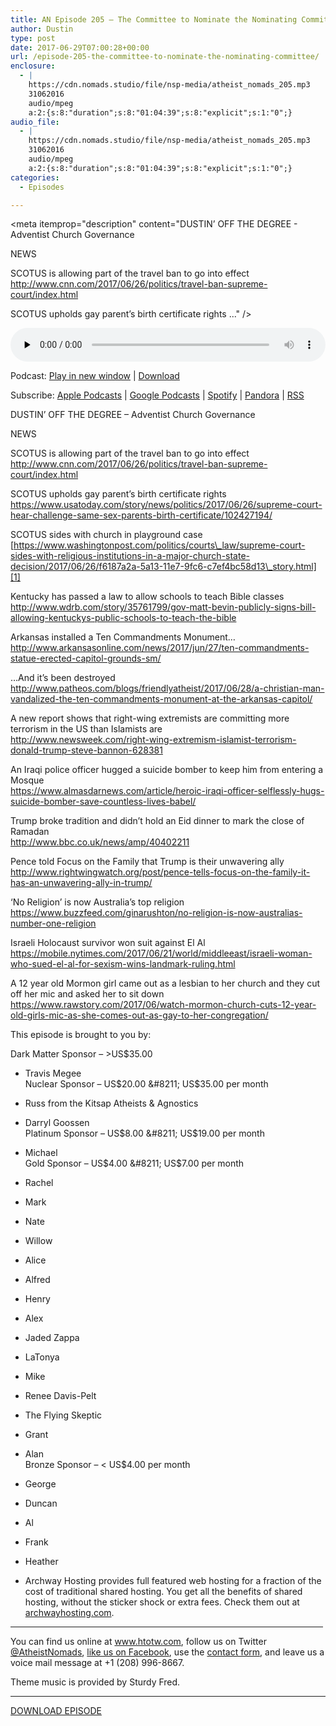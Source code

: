 ```yaml
---
title: AN Episode 205 – The Committee to Nominate the Nominating Committee
author: Dustin
type: post
date: 2017-06-29T07:00:28+00:00
url: /episode-205-the-committee-to-nominate-the-nominating-committee/
enclosure:
  - |
    https://cdn.nomads.studio/file/nsp-media/atheist_nomads_205.mp3
    31062016
    audio/mpeg
    a:2:{s:8:"duration";s:8:"01:04:39";s:8:"explicit";s:1:"0";}
audio_file:
  - |
    https://cdn.nomads.studio/file/nsp-media/atheist_nomads_205.mp3
    31062016
    audio/mpeg
    a:2:{s:8:"duration";s:8:"01:04:39";s:8:"explicit";s:1:"0";}
categories:
  - Episodes

---
```

<div itemscope itemtype="http://schema.org/AudioObject">
  <meta itemprop="name" content=" episode 205 &#8211; The Committee to Nominate the Nominating Committee" />
  
  <meta itemprop="uploadDate" content="2017-06-29T01:00:28-06:00" />
  
  <meta itemprop="encodingFormat" content="audio/mpeg" />
  
  <meta itemprop="duration" content="PT1H04M39S" />
  
  <meta itemprop="description" content="DUSTIN’ OFF THE DEGREE - Adventist Church Governance

NEWS

SCOTUS is allowing part of the travel ban to go into effect
http://www.cnn.com/2017/06/26/politics/travel-ban-supreme-court/index.html

SCOTUS upholds gay parent’s birth certificate rights
 ..." />
  
  <meta itemprop="contentUrl" content="https://dts.podtrac.com/redirect.mp3/cdn.nomads.studio/file/nsp-media/atheist_nomads_205.mp3" />
  
  <meta itemprop="contentSize" content="29.6" />
  </p> 
  
  <div class="powerpress_player" id="powerpress_player_8468">
    <audio class="wp-audio-shortcode" id="audio-1569-212" preload="none" style="width: 100%;" controls="controls"><source type="audio/mpeg" src="https://dts.podtrac.com/redirect.mp3/cdn.nomads.studio/file/nsp-media/atheist_nomads_205.mp3?_=212" /><a href="https://dts.podtrac.com/redirect.mp3/cdn.nomads.studio/file/nsp-media/atheist_nomads_205.mp3">https://dts.podtrac.com/redirect.mp3/cdn.nomads.studio/file/nsp-media/atheist_nomads_205.mp3</a></audio>
  </div>
</div>

<p class="powerpress_links powerpress_links_mp3">
  Podcast: <a href="https://dts.podtrac.com/redirect.mp3/cdn.nomads.studio/file/nsp-media/atheist_nomads_205.mp3" class="powerpress_link_pinw" target="_blank" title="Play in new window" onclick="return powerpress_pinw('https://htotw.com/?powerpress_pinw=1569-podcast');" rel="nofollow">Play in new window</a> | <a href="https://dts.podtrac.com/redirect.mp3/cdn.nomads.studio/file/nsp-media/atheist_nomads_205.mp3" class="powerpress_link_d" title="Download" rel="nofollow" download="atheist_nomads_205.mp3">Download</a>
</p>

<p class="powerpress_links powerpress_subscribe_links">
  Subscribe: <a href="https://podcasts.apple.com/us/podcast/humanists-take-on-the-world/id530050098?mt=2&ls=1" class="powerpress_link_subscribe powerpress_link_subscribe_itunes" target="_blank" title="Subscribe on Apple Podcasts" rel="nofollow">Apple Podcasts</a> | <a href="https://www.google.com/podcasts?feed=aHR0cDovL2F0aGVpc3Rub21hZHMubGlic3luLmNvbS9yc3M%3D" class="powerpress_link_subscribe powerpress_link_subscribe_googleplay" target="_blank" title="Subscribe on Google Podcasts" rel="nofollow">Google Podcasts</a> | <a href="https://open.spotify.com/show/3LzK2xZGike6Tc1GEMtMbr?si=LieN9SNuTpq96smuaUsH8A" class="powerpress_link_subscribe powerpress_link_subscribe_spotify" target="_blank" title="Subscribe on Spotify" rel="nofollow">Spotify</a> | <a href="https://www.pandora.com/podcast/atheist-nomads/PC:10122?corr=62071012&part=ug" class="powerpress_link_subscribe powerpress_link_subscribe_pandora" target="_blank" title="Subscribe on Pandora" rel="nofollow">Pandora</a> | <a href="https://htotw.com/feed/podcast/" class="powerpress_link_subscribe powerpress_link_subscribe_rss" target="_blank" title="Subscribe via RSS" rel="nofollow">RSS</a>
</p>

DUSTIN’ OFF THE DEGREE &#8211; Adventist Church Governance

NEWS

SCOTUS is allowing part of the travel ban to go into effect  
<http://www.cnn.com/2017/06/26/politics/travel-ban-supreme-court/index.html>

SCOTUS upholds gay parent’s birth certificate rights  
 <https://www.usatoday.com/story/news/politics/2017/06/26/supreme-court-hear-challenge-same-sex-parents-birth-certificate/102427194/>

SCOTUS sides with church in playground case  
 [https://www.washingtonpost.com/politics/courts\_law/supreme-court-sides-with-religious-institutions-in-a-major-church-state-decision/2017/06/26/f6187a2a-5a13-11e7-9fc6-c7ef4bc58d13\_story.html][1]

Kentucky has passed a law to allow schools to teach Bible classes  
 <http://www.wdrb.com/story/35761799/gov-matt-bevin-publicly-signs-bill-allowing-kentuckys-public-schools-to-teach-the-bible>

Arkansas installed a Ten Commandments Monument…  
 <http://www.arkansasonline.com/news/2017/jun/27/ten-commandments-statue-erected-capitol-grounds-sm/>

&#8230;And it’s been destroyed  
 <http://www.patheos.com/blogs/friendlyatheist/2017/06/28/a-christian-man-vandalized-the-ten-commandments-monument-at-the-arkansas-capitol/>

A new report shows that right-wing extremists are committing more terrorism in the US than Islamists are  
 <http://www.newsweek.com/right-wing-extremism-islamist-terrorism-donald-trump-steve-bannon-628381>

An Iraqi police officer hugged a suicide bomber to keep him from entering a Mosque  
 <https://www.almasdarnews.com/article/heroic-iraqi-officer-selflessly-hugs-suicide-bomber-save-countless-lives-babel/>

Trump broke tradition and didn’t hold an Eid dinner to mark the close of Ramadan  
 <http://www.bbc.co.uk/news/amp/40402211>

Pence told Focus on the Family that Trump is their unwavering ally  
 <http://www.rightwingwatch.org/post/pence-tells-focus-on-the-family-it-has-an-unwavering-ally-in-trump/>

‘No Religion’ is now Australia’s top religion  
 <https://www.buzzfeed.com/ginarushton/no-religion-is-now-australias-number-one-religion>

Israeli Holocaust survivor won suit against El Al  
 <https://mobile.nytimes.com/2017/06/21/world/middleeast/israeli-woman-who-sued-el-al-for-sexism-wins-landmark-ruling.html>

A 12 year old Mormon girl came out as a lesbian to her church and they cut off her mic and asked her to sit down  
 <https://www.rawstory.com/2017/06/watch-mormon-church-cuts-12-year-old-girls-mic-as-she-comes-out-as-gay-to-her-congregation/>

This episode is brought to you by:

Dark Matter Sponsor &#8211; >US$35.00  
* Travis Megee  
Nuclear Sponsor &#8211; US$20.00 &#8211; US$35.00 per month  
* Russ from the Kitsap Atheists & Agnostics  
* Darryl Goossen  
Platinum Sponsor &#8211; US$8.00 &#8211; US$19.00 per month  
* Michael  
Gold Sponsor &#8211; US$4.00 &#8211; US$7.00 per month  
* Rachel  
* Mark  
* Nate  
* Willow  
* Alice  
* Alfred  
* Henry  
* Alex  
* Jaded Zappa  
* LaTonya  
* Mike  
* Renee Davis-Pelt  
* The Flying Skeptic  
* Grant  
* Alan  
Bronze Sponsor &#8211; < US$4.00 per month  
* George  
* Duncan  
* Al  
* Frank  
* Heather

* Archway Hosting provides full featured web hosting for a fraction of the cost of traditional shared hosting. You get all the benefits of shared hosting, without the sticker shock or extra fees. Check them out at <a href="http://archwayhosting.com/" target="_blank" rel="noopener noreferrer">archwayhosting.com</a>.

<hr width="500" />

You can find us online at <a href="https://www.htotw.com/" target="_blank" rel="noopener noreferrer">www.htotw.com</a>, follow us on Twitter <a href="https://htotw.com/twitter" target="_blank" rel="noopener noreferrer">@AtheistNomads</a>, <a href="https://htotw.com/facebook" target="_blank" rel="noopener noreferrer">like us on Facebook</a>, use the [contact form](https://htotw.com/contact), and leave us a voice mail message at +1 (208) 996-8667.

Theme music is provided by Sturdy Fred.

<hr width="”500”" />

[DOWNLOAD EPISODE][2]

 [1]: https://www.washingtonpost.com/politics/courts_law/supreme-court-sides-with-religious-institutions-in-a-major-church-state-decision/2017/06/26/f6187a2a-5a13-11e7-9fc6-c7ef4bc58d13_story.html
 [2]: https://dts.podtrac.com/redirect.mp3/cdn.nomads.studio/file/nsp-media/atheist_nomads_205.mp3